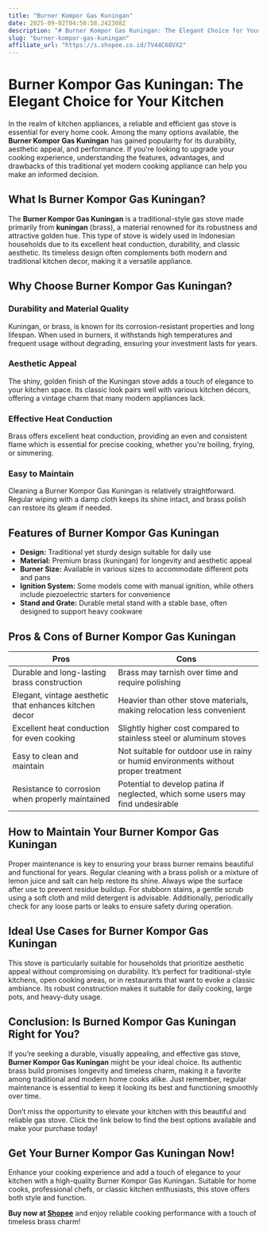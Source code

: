 ```yaml
---
title: "Burner Kompor Gas Kuningan"
date: 2025-09-02T04:50:58.242388Z
description: "# Burner Kompor Gas Kuningan: The Elegant Choice for Your Kitchen  ..."
slug: "burner-kompor-gas-kuningan"
affiliate_url: "https://s.shopee.co.id/7V44C68VX2"
---
```

# Burner Kompor Gas Kuningan: The Elegant Choice for Your Kitchen  

In the realm of kitchen appliances, a reliable and efficient gas stove is essential for every home cook. Among the many options available, the **Burner Kompor Gas Kuningan** has gained popularity for its durability, aesthetic appeal, and performance. If you're looking to upgrade your cooking experience, understanding the features, advantages, and drawbacks of this traditional yet modern cooking appliance can help you make an informed decision.  

## What Is Burner Kompor Gas Kuningan?  

The **Burner Kompor Gas Kuningan** is a traditional-style gas stove made primarily from **kuningan** (brass), a material renowned for its robustness and attractive golden hue. This type of stove is widely used in Indonesian households due to its excellent heat conduction, durability, and classic aesthetic. Its timeless design often complements both modern and traditional kitchen decor, making it a versatile appliance.  

## Why Choose Burner Kompor Gas Kuningan?  

### Durability and Material Quality  

Kuningan, or brass, is known for its corrosion-resistant properties and long lifespan. When used in burners, it withstands high temperatures and frequent usage without degrading, ensuring your investment lasts for years.  

### Aesthetic Appeal  

The shiny, golden finish of the Kuningan stove adds a touch of elegance to your kitchen space. Its classic look pairs well with various kitchen décors, offering a vintage charm that many modern appliances lack.  

### Effective Heat Conduction  

Brass offers excellent heat conduction, providing an even and consistent flame which is essential for precise cooking, whether you're boiling, frying, or simmering.  

### Easy to Maintain  

Cleaning a Burner Kompor Gas Kuningan is relatively straightforward. Regular wiping with a damp cloth keeps its shine intact, and brass polish can restore its gleam if needed.  

## Features of Burner Kompor Gas Kuningan  

- **Design:** Traditional yet sturdy design suitable for daily use  
- **Material:** Premium brass (kuningan) for longevity and aesthetic appeal  
- **Burner Size:** Available in various sizes to accommodate different pots and pans  
- **Ignition System:** Some models come with manual ignition, while others include piezoelectric starters for convenience  
- **Stand and Grate:** Durable metal stand with a stable base, often designed to support heavy cookware  

## Pros & Cons of Burner Kompor Gas Kuningan  

| **Pros** | **Cons** |  
|---------------------------|-------------------------|  
| Durable and long-lasting brass construction | Brass may tarnish over time and require polishing |  
| Elegant, vintage aesthetic that enhances kitchen decor | Heavier than other stove materials, making relocation less convenient |  
| Excellent heat conduction for even cooking | Slightly higher cost compared to stainless steel or aluminum stoves |  
| Easy to clean and maintain | Not suitable for outdoor use in rainy or humid environments without proper treatment |  
| Resistance to corrosion when properly maintained | Potential to develop patina if neglected, which some users may find undesirable |  

## How to Maintain Your Burner Kompor Gas Kuningan  

Proper maintenance is key to ensuring your brass burner remains beautiful and functional for years. Regular cleaning with a brass polish or a mixture of lemon juice and salt can help restore its shine. Always wipe the surface after use to prevent residue buildup. For stubborn stains, a gentle scrub using a soft cloth and mild detergent is advisable. Additionally, periodically check for any loose parts or leaks to ensure safety during operation.  

## Ideal Use Cases for Burner Kompor Gas Kuningan  

This stove is particularly suitable for households that prioritize aesthetic appeal without compromising on durability. It’s perfect for traditional-style kitchens, open cooking areas, or in restaurants that want to evoke a classic ambiance. Its robust construction makes it suitable for daily cooking, large pots, and heavy-duty usage.  

## Conclusion: Is Burned Kompor Gas Kuningan Right for You?  

If you’re seeking a durable, visually appealing, and effective gas stove, **Burner Kompor Gas Kuningan** might be your ideal choice. Its authentic brass build promises longevity and timeless charm, making it a favorite among traditional and modern home cooks alike. Just remember, regular maintenance is essential to keep it looking its best and functioning smoothly over time.  

Don’t miss the opportunity to elevate your kitchen with this beautiful and reliable gas stove. Click the link below to find the best options available and make your purchase today!  

## Get Your Burner Kompor Gas Kuningan Now!  

Enhance your cooking experience and add a touch of elegance to your kitchen with a high-quality Burner Kompor Gas Kuningan. Suitable for home cooks, professional chefs, or classic kitchen enthusiasts, this stove offers both style and function.  

**Buy now at [Shopee](https://s.shopee.co.id/7V44C68VX2)** and enjoy reliable cooking performance with a touch of timeless brass charm!